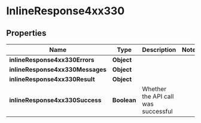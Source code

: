 # InlineResponse4xx330

## Properties
Name | Type | Description | Notes
------------ | ------------- | ------------- | -------------
**inlineResponse4xx330Errors** | **Object** |  | 
**inlineResponse4xx330Messages** | **Object** |  | 
**inlineResponse4xx330Result** | **Object** |  | 
**inlineResponse4xx330Success** | **Boolean** | Whether the API call was successful | 

